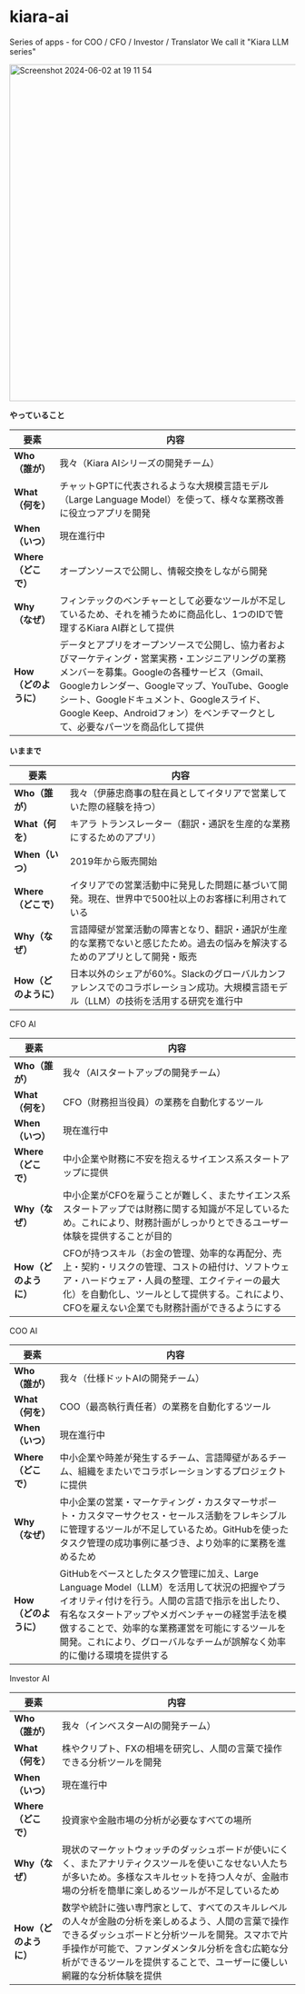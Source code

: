 # kiara-ai
Series of apps - for COO / CFO / Investor / Translator 
We call it "Kiara LLM series"

<img width="593" alt="Screenshot 2024-06-02 at 19 11 54" src="https://github.com/Kiara-Dev-Team/kiara-ai/assets/10541717/c7d95c4d-5f95-49f0-ac9a-2ed8a20a22a1">


**やっていること**

| 要素            | 内容                                                                                                                                                                                                                      |
|-----------------|---------------------------------------------------------------------------------------------------------------------------------------------------------------------------------------------------------------------------|
| **Who（誰が）**      | 我々（Kiara AIシリーズの開発チーム）                                                                                                                                                                                           |
| **What（何を）**     | チャットGPTに代表されるような大規模言語モデル（Large Language Model）を使って、様々な業務改善に役立つアプリを開発                                                                                                                        |
| **When（いつ）**     | 現在進行中                                                                                                                                                                                                                   |
| **Where（どこで）**  | オープンソースで公開し、情報交換をしながら開発                                                                                                                                                                                       |
| **Why（なぜ）**      | フィンテックのベンチャーとして必要なツールが不足しているため、それを補うために商品化し、1つのIDで管理するKiara AI群として提供                                                                                                               |
| **How（どのように）** | データとアプリをオープンソースで公開し、協力者およびマーケティング・営業実務・エンジニアリングの業務メンバーを募集。Googleの各種サービス（Gmail、Googleカレンダー、Googleマップ、YouTube、Googleシート、Googleドキュメント、Googleスライド、Google Keep、Androidフォン）をベンチマークとして、必要なパーツを商品化して提供 |





**いままで**

| 要素       | 内容                                                                                           |
|------------|------------------------------------------------------------------------------------------------|
| **Who（誰が）**     | 我々（伊藤忠商事の駐在員としてイタリアで営業していた際の経験を持つ）                                                  |
| **What（何を）**    | キアラ トランスレーター（翻訳・通訳を生産的な業務にするためのアプリ）                                                    |
| **When（いつ）**    | 2019年から販売開始                                                                                   |
| **Where（どこで）** | イタリアでの営業活動中に発見した問題に基づいて開発。現在、世界中で500社以上のお客様に利用されている                                |
| **Why（なぜ）**     | 言語障壁が営業活動の障害となり、翻訳・通訳が生産的な業務でないと感じたため。過去の悩みを解決するためのアプリとして開発・販売                        |
| **How（どのように）**| 日本以外のシェアが60%。Slackのグローバルカンファレンスでのコラボレーション成功。大規模言語モデル（LLM）の技術を活用する研究を進行中 |

CFO AI

| 要素              | 内容                                                                                                                                                                                                                                                                                       |
|-------------------|--------------------------------------------------------------------------------------------------------------------------------------------------------------------------------------------------------------------------------------------------------------------------------------------|
| **Who（誰が）**       | 我々（AIスタートアップの開発チーム）                                                                                                                                                                                                                                                           |
| **What（何を）**      | CFO（財務担当役員）の業務を自動化するツール                                                                                                                                                                                                                                                 |
| **When（いつ）**      | 現在進行中                                                                                                                                                                                                                                                                                   |
| **Where（どこで）**   | 中小企業や財務に不安を抱えるサイエンス系スタートアップに提供                                                                                                                                                                                                                                               |
| **Why（なぜ）**       | 中小企業がCFOを雇うことが難しく、またサイエンス系スタートアップでは財務に関する知識が不足しているため。これにより、財務計画がしっかりとできるユーザー体験を提供することが目的                                                                                                                                                               |
| **How（どのように）**  | CFOが持つスキル（お金の管理、効率的な再配分、売上・契約・リスクの管理、コストの紐付け、ソフトウェア・ハードウェア・人員の整理、エクイティーの最大化）を自動化し、ツールとして提供する。これにより、CFOを雇えない企業でも財務計画ができるようにする                                                                  |

COO AI 

| 要素              | 内容                                                                                                                                                                                                                                                                                                                                                     |
|-------------------|----------------------------------------------------------------------------------------------------------------------------------------------------------------------------------------------------------------------------------------------------------------------------------------------------------------------------------------------------------|
| **Who（誰が）**       | 我々（仕様ドットAIの開発チーム）                                                                                                                                                                                                                                                                                                                                  |
| **What（何を）**      | COO（最高執行責任者）の業務を自動化するツール                                                                                                                                                                                                                                                                                                                    |
| **When（いつ）**      | 現在進行中                                                                                                                                                                                                                                                                                                                                                       |
| **Where（どこで）**   | 中小企業や時差が発生するチーム、言語障壁があるチーム、組織をまたいでコラボレーションするプロジェクトに提供                                                                                                                                                                                                                                                               |
| **Why（なぜ）**       | 中小企業の営業・マーケティング・カスタマーサポート・カスタマーサクセス・セールス活動をフレキシブルに管理するツールが不足しているため。GitHubを使ったタスク管理の成功事例に基づき、より効率的に業務を進めるため                                                                                                                                                                                                 |
| **How（どのように）**  | GitHubをベースとしたタスク管理に加え、Large Language Model（LLM）を活用して状況の把握やプライオリティ付けを行う。人間の言語で指示を出したり、有名なスタートアップやメガベンチャーの経営手法を模倣することで、効率的な業務運営を可能にするツールを開発。これにより、グローバルなチームが誤解なく効率的に働ける環境を提供する                                                                                                                                 |

Investor AI


| 要素              | 内容                                                                                                                                                                                                                                                                                                                                                           |
|-------------------|------------------------------------------------------------------------------------------------------------------------------------------------------------------------------------------------------------------------------------------------------------------------------------------------------------------------------------------------------------------|
| **Who（誰が）**       | 我々（インベスターAIの開発チーム）                                                                                                                                                                                                                                                                                                                                      |
| **What（何を）**      | 株やクリプト、FXの相場を研究し、人間の言葉で操作できる分析ツールを開発                                                                                                                                                                                                                                                                                                       |
| **When（いつ）**      | 現在進行中                                                                                                                                                                                                                                                                                                                                                             |
| **Where（どこで）**   | 投資家や金融市場の分析が必要なすべての場所                                                                                                                                                                                                                                                                                                                                  |
| **Why（なぜ）**       | 現状のマーケットウォッチのダッシュボードが使いにくく、またアナリティクスツールを使いこなせない人たちが多いため。多様なスキルセットを持つ人々が、金融市場の分析を簡単に楽しめるツールが不足しているため                                                                                                                                                |
| **How（どのように）**  | 数学や統計に強い専門家として、すべてのスキルレベルの人々が金融の分析を楽しめるよう、人間の言葉で操作できるダッシュボードと分析ツールを開発。スマホで片手操作が可能で、ファンダメンタル分析を含む広範な分析ができるツールを提供することで、ユーザーに優しい網羅的な分析体験を提供                                                                          |





